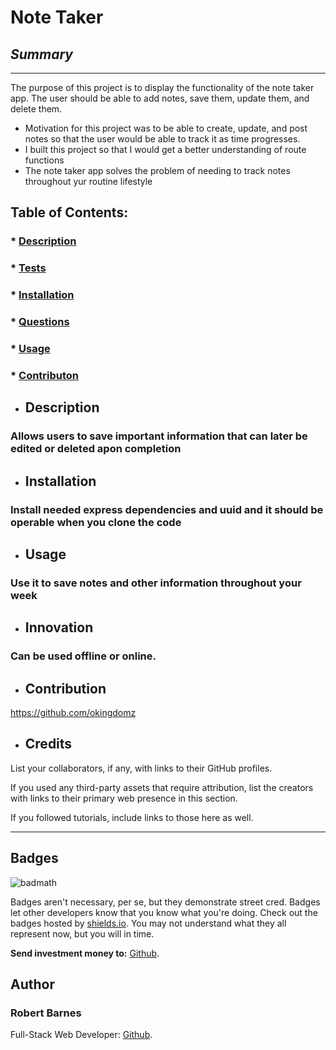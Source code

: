 # **Note Taker** 



## *Summary*
---
The purpose of this project is to display the functionality of the note taker app. The user should be able to add notes, save them, update them, and delete them. 

- Motivation for this project was to be able to create, update, and post notes so that the user would be able to track it as time progresses.
- I built this project so that I would get a better understanding of route functions
- The note taker app solves the problem of needing to track notes throughout yur routine lifestyle

 ## Table of Contents:

  ### * [Description](#description)


  ### * [Tests](#tests)


  ### * [Installation](#installation)


  ### * [Questions](#questions)


  ### * [Usage](#usage)


  ### * [Contributon](#contribution)
   
   
   
  * ## Description 

  ### Allows users to save important information that can later be edited or deleted apon completion


  * ## Installation 
  ### Install needed express dependencies and uuid and it should be operable when you clone the code



  * ## Usage 
  ### Use it to save notes and other information throughout your week


  * ## Innovation 
  ### Can be used offline or online. 
  
 
  * ## Contribution
  https://github.com/okingdomz
 





   

* ## Credits

List your collaborators, if any, with links to their GitHub profiles.

If you used any third-party assets that require attribution, list the creators with links to their primary web presence in this section.

If you followed tutorials, include links to those here as well.



---



## Badges

![badmath](https://img.shields.io/github/languages/top/lernantino/badmath)

Badges aren't necessary, per se, but they demonstrate street cred. Badges let other developers know that you know what you're doing. Check out the badges hosted by [shields.io](https://shields.io/). You may not understand what they all represent now, but you will in time.






**Send investment money to:** 
[Github](https://github.com/okingdomz).








## Author
### Robert Barnes
Full-Stack Web Developer: 
[Github](https://github.com/okingdomz/express-projecttt).